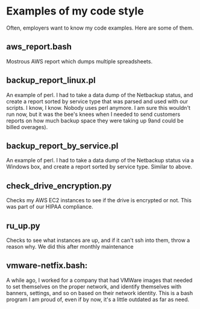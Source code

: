 # Examples of my code style

Often, employers want to know my code examples.  Here are some of them.

## aws_report.bash
Mostrous AWS report which dumps multiple spreadsheets.

## backup_report_linux.pl
An example of perl.  I had to take a data dump of the Netbackup status, and create a report sorted by service type that was parsed and used with our scripts.  I know, I know.  Nobody uses perl anymore.  I am sure this wouldn't run now, but it was the bee's knees when I needed to send customers reports on how much backup space they were taking up 9and could be billed overages).

## backup_report_by_service.pl
An example of perl.  I had to take a data dump of the Netbackup status via a Windows box, and create a report sorted by service type.  Similar to above.

## check_drive_encryption.py
Checks my AWS EC2 instances to see if the drive is encrypted or not.  This was part of our HIPAA compliance.

## ru_up.py
Checks to see what instances are up, and if it can't ssh into them, throw a reason why.  We did this after monthly
maintenance

## vmware-netfix.bash: 
A while ago, I worked for a company that had VMWare images that needed to set themselves on the proper network, and identify themselves with banners, settings, and so on based on their network identity.  This is a bash program I am proud of, even if by now, it's a little outdated as far as need.
